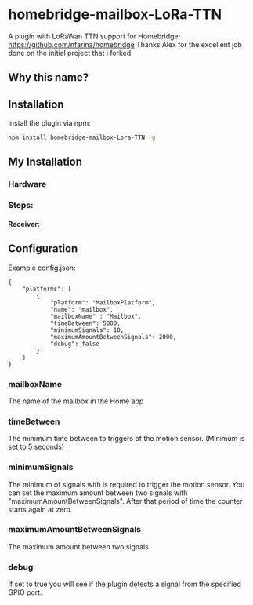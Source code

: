 # homebridge-mailbox-LoRa-TTN
A plugin with LoRaWan TTN support for Homebridge: https://github.com/nfarina/homebridge 
Thanks Alex for the excellent job done on the initial project that i forked

## Why this name?


## Installation

Install the plugin via npm:

```bash
npm install homebridge-mailbox-Lora-TTN -g
```

## My Installation

### Hardware


### Steps:
#### Receiver:



## Configuration
Example config.json:

    {
        "platforms": [
            {
                "platform": "MailboxPlatform",
                "name": "mailbox",
                "mailboxName" : "Mailbox",
                "timeBetween": 5000,
                "minimumSignals": 10,
                "maximumAmountBetweenSignals": 2000,
                "debug": false
            }
        ]
    }

### mailboxName
The name of the mailbox in the Home app

### timeBetween
The minimum time between to triggers of the motion sensor. (Minimum is set to 5 seconds)

### minimumSignals
The minimum of signals with is required to trigger the motion sensor. You can set the maximum amount between two signals with "maximumAmountBetweenSignals". After that period of time the counter starts again at zero.

### maximumAmountBetweenSignals
The maximum amount between two signals.

### debug
If set to true you will see if the plugin detects a signal from the specified GPIO port.
